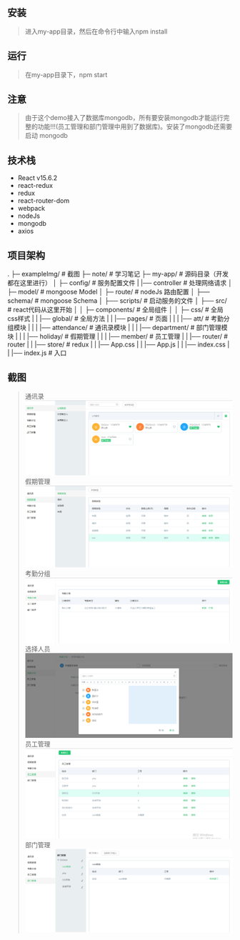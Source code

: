 ## 安装
> 进入my-app目录，然后在命令行中输入npm install
## 运行
> 在my-app目录下，npm start
## 注意
> 由于这个demo接入了数据库mongodb，所有要安装mongodb才能运行完整的功能!!!(员工管理和部门管理中用到了数据库)。安装了mongodb还需要启动
  mongodb
## 技术栈
* React v15.6.2
* react-redux
* redux
* react-router-dom
* webpack
* nodeJs
* mongodb
* axios
## 项目架构
.
├─ exampleImg/            # 截图
├─ note/             # 学习笔记
├─ my-app/              # 源码目录（开发都在这里进行）
│   ├─ config/         # 服务配置文件
|   |── controller     # 处理网络请求
│   ├─ model/          # mongoose Model
│   ├─ route/          # nodeJs 路由配置
│   ├── schema/        # mongoose Schema
│   ├── scripts/       # 启动服务的文件
│   ├── src/           # react代码从这里开始
│   │   ├─ components/          # 全局组件
│   │   ├─ css/        # 全局css样式
|   |   |── global/     # 全局方法
|   |   |── pages/      # 页面
|   |   |     |── att/   # 考勤分组模块
|   |   |     |── attendance/ # 通讯录模块
|   |   |     |── department/ # 部门管理模块
|   |   |     |── holiday/    # 假期管理
|   |   |     |── member/     # 员工管理
|   |   |── router/           # router
|   |   |── store/            # redux
|   |   |── App.css
|   |   |── App.js
|   |   |── index.css
|   |   |── index.js          # 入口
## 截图
> 通讯录
![通讯录-公司职员列表截图](./exampleImg/addressBook.png)
> 假期管理
![假期管理-假期类型列表截图](./exampleImg/holiday.png)
> 考勤分组
![考勤分组-分组列表截图](./exampleImg/group.png)
> 选择人员
![选择人员弹窗](./exampleImg/addGroup.png)
> 员工管理
![员工列表](./exampleImg/member.png)
> 部门管理
![部门管理列表](./exampleImg/dept.png)
